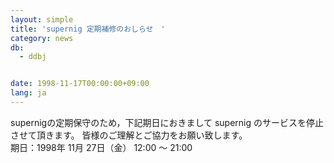 ```yaml
---
layout: simple
title: 'supernig 定期補修のおしらせ　'
category: news
db:
  - ddbj


date: 1998-11-17T00:00:00+09:00
lang: ja
---
```


supernigの定期保守のため，下記期日におきまして supernig のサービスを停止させて頂きます。 皆様のご理解とご協力をお願い致します。<br>期日：1998年 11月 27日（金） 12:00 ～ 21:00
